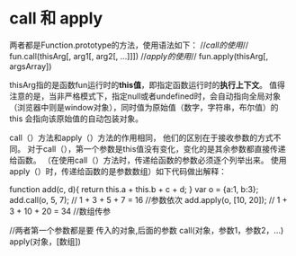 
# call 和 apply

两者都是Function.prototype的方法，使用语法如下：
//*call的使用*//
fun.call(thisArg[, arg1[, arg2[, ...]]])
//*apply的使用*//
fun.apply(thisArg[, argsArray])

thisArg指的是函数fun运行时的**this值**，即指定函数运行时的**执行上下文**。
值得注意的是，当非严格模式下，指定null或者undefined时，会自动指向全局对象
（浏览器中则是window对象），同时值为原始值（数字，字符串，布尔值）的 this
会指向该原始值的自动包装对象。

call（）方法和apply（）方法的作用相同，
他们的区别在于接收参数的方式不同。
对于call（），第一个参数是this值没有变化，变化的是其余参数都直接传递给函数。
（在使用call（）方法时，传递给函数的参数必须逐个列举出来。
使用apply（）时，传递给函数的是参数数组）如下代码做出解释：

function add(c, d){
  return this.a + this.b + c + d;
}
var o = {a:1, b:3};
add.call(o, 5, 7); // 1 + 3 + 5 + 7 = 16 //参数依次
add.apply(o, [10, 20]); // 1 + 3 + 10 + 20 = 34 //数组传参

//两者第一个参数都是要  传入的对象,后面的参数
call(对象，参数1，参数2，...)
apply(对象，[数组])